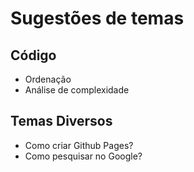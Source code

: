# Sugestões de temas

## Código

- Ordenação
- Análise de complexidade

## Temas Diversos

- Como criar Github Pages?
- Como pesquisar no Google?

